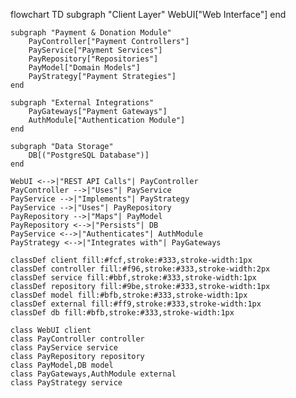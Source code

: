 flowchart TD
subgraph "Client Layer"
WebUI["Web Interface"]
end

    subgraph "Payment & Donation Module"
        PayController["Payment Controllers"]
        PayService["Payment Services"]
        PayRepository["Repositories"]
        PayModel["Domain Models"]
        PayStrategy["Payment Strategies"]
    end

    subgraph "External Integrations"
        PayGateways["Payment Gateways"]
        AuthModule["Authentication Module"]
    end

    subgraph "Data Storage"
        DB[("PostgreSQL Database")]
    end

    WebUI <-->|"REST API Calls"| PayController
    PayController -->|"Uses"| PayService
    PayService -->|"Implements"| PayStrategy
    PayService -->|"Uses"| PayRepository
    PayRepository -->|"Maps"| PayModel
    PayRepository <-->|"Persists"| DB
    PayService <-->|"Authenticates"| AuthModule
    PayStrategy <-->|"Integrates with"| PayGateways

    classDef client fill:#fcf,stroke:#333,stroke-width:1px
    classDef controller fill:#f96,stroke:#333,stroke-width:2px
    classDef service fill:#bbf,stroke:#333,stroke-width:1px
    classDef repository fill:#9be,stroke:#333,stroke-width:1px
    classDef model fill:#bfb,stroke:#333,stroke-width:1px
    classDef external fill:#ff9,stroke:#333,stroke-width:1px
    classDef db fill:#bfb,stroke:#333,stroke-width:1px

    class WebUI client
    class PayController controller
    class PayService service
    class PayRepository repository
    class PayModel,DB model
    class PayGateways,AuthModule external
    class PayStrategy service